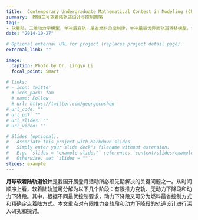```yaml
---
title:  Contemporary Undergraduate Mathematical Contest in Modeling (CUMCM), Second Prize, Shandong Division
summary:  嫦娥三号软着陆轨道设计与控制策略
tags:
- 软着陆，三维动力学模型，单冲量变轨，最省燃料的控制律，单冲量最优异面轨道转移模型，优化算法
date: "2014-10-27"

# Optional external URL for project (replaces project detail page).
external_link: ""

image:
  caption: Photo by Dr. Lingyu Li
  focal_point: Smart

# links:
# - icon: twitter
  # icon_pack: fab
  # name: Follow
  # url: https://twitter.com/georgecushen
# url_code: ""
# url_pdf: ""
# url_slides: ""
# url_video: ""

# Slides (optional).
#   Associate this project with Markdown slides.
#   Simply enter your slide deck's filename without extension.
#   E.g. `slides = "example-slides"` references `content/slides/example-slides.md`.
#   Otherwise, set `slides = ""`.
slides: example
---
```

**月球软着陆轨道设计**是我国开展登月活动所必须先期解决的关键问题之一。从时间顺序上看，软着陆轨道可分解为以下几个阶段：有限推力变轨、无动力下降段和动力下降段。其中，根据不同最优控制要求，动力下降段又可分为燃料最省控制方式和精确定点着陆方式。本文重点对有限推力变轨段和动力下降段的轨道设计进行深入研究和探讨。